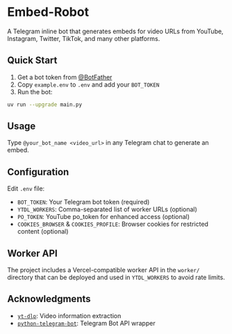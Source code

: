 # Embed-Robot

A Telegram inline bot that generates embeds for video URLs from YouTube, Instagram, Twitter, TikTok, and many other platforms.

## Quick Start

1. Get a bot token from [@BotFather](https://t.me/botfather)
2. Copy `example.env` to `.env` and add your `BOT_TOKEN`
3. Run the bot:

```bash
uv run --upgrade main.py
```

## Usage

Type `@your_bot_name <video_url>` in any Telegram chat to generate an embed.

## Configuration

Edit `.env` file:

- `BOT_TOKEN`: Your Telegram bot token (required)
- `YTDL_WORKERS`: Comma-separated list of worker URLs (optional)
- `PO_TOKEN`: YouTube po_token for enhanced access (optional)
- `COOKIES_BROWSER` & `COOKIES_PROFILE`: Browser cookies for restricted content (optional)

## Worker API

The project includes a Vercel-compatible worker API in the `worker/` directory that can be deployed and used in `YTDL_WORKERS` to avoid rate limits.

## Acknowledgments

- [`yt-dlp`](https://github.com/yt-dlp/yt-dlp): Video information extraction
- [`python-telegram-bot`](https://github.com/python-telegram-bot/python-telegram-bot): Telegram Bot API wrapper
